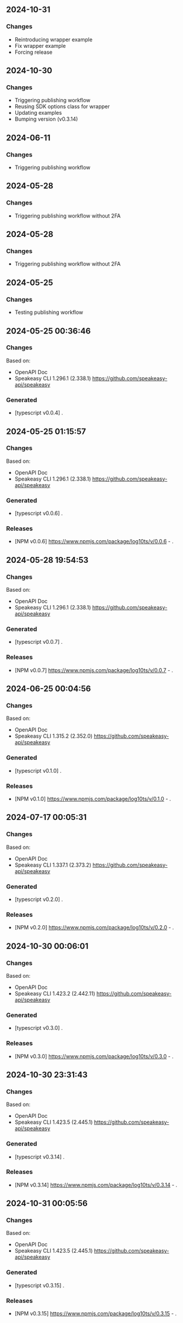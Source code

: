 ## 2024-10-31
### Changes
- Reintroducing wrapper example
- Fix wrapper example
- Forcing release

## 2024-10-30
### Changes
- Triggering publishing workflow
- Reusing SDK options class for wrapper
- Updating examples
- Bumping version (v0.3.14)

## 2024-06-11
### Changes
- Triggering publishing workflow

## 2024-05-28
### Changes
- Triggering publishing workflow without 2FA

## 2024-05-28
### Changes
- Triggering publishing workflow without 2FA

## 2024-05-25
### Changes
- Testing publishing workflow

## 2024-05-25 00:36:46
### Changes
Based on:
- OpenAPI Doc  
- Speakeasy CLI 1.296.1 (2.338.1) https://github.com/speakeasy-api/speakeasy
### Generated
- [typescript v0.0.4] .

## 2024-05-25 01:15:57
### Changes
Based on:
- OpenAPI Doc  
- Speakeasy CLI 1.296.1 (2.338.1) https://github.com/speakeasy-api/speakeasy
### Generated
- [typescript v0.0.6] .
### Releases
- [NPM v0.0.6] https://www.npmjs.com/package/log10ts/v/0.0.6 - .

## 2024-05-28 19:54:53
### Changes
Based on:
- OpenAPI Doc  
- Speakeasy CLI 1.296.1 (2.338.1) https://github.com/speakeasy-api/speakeasy
### Generated
- [typescript v0.0.7] .
### Releases
- [NPM v0.0.7] https://www.npmjs.com/package/log10ts/v/0.0.7 - .

## 2024-06-25 00:04:56
### Changes
Based on:
- OpenAPI Doc  
- Speakeasy CLI 1.315.2 (2.352.0) https://github.com/speakeasy-api/speakeasy
### Generated
- [typescript v0.1.0] .
### Releases
- [NPM v0.1.0] https://www.npmjs.com/package/log10ts/v/0.1.0 - .

## 2024-07-17 00:05:31
### Changes
Based on:
- OpenAPI Doc  
- Speakeasy CLI 1.337.1 (2.373.2) https://github.com/speakeasy-api/speakeasy
### Generated
- [typescript v0.2.0] .
### Releases
- [NPM v0.2.0] https://www.npmjs.com/package/log10ts/v/0.2.0 - .

## 2024-10-30 00:06:01
### Changes
Based on:
- OpenAPI Doc  
- Speakeasy CLI 1.423.2 (2.442.11) https://github.com/speakeasy-api/speakeasy
### Generated
- [typescript v0.3.0] .
### Releases
- [NPM v0.3.0] https://www.npmjs.com/package/log10ts/v/0.3.0 - .

## 2024-10-30 23:31:43
### Changes
Based on:
- OpenAPI Doc  
- Speakeasy CLI 1.423.5 (2.445.1) https://github.com/speakeasy-api/speakeasy
### Generated
- [typescript v0.3.14] .
### Releases
- [NPM v0.3.14] https://www.npmjs.com/package/log10ts/v/0.3.14 - .

## 2024-10-31 00:05:56
### Changes
Based on:
- OpenAPI Doc  
- Speakeasy CLI 1.423.5 (2.445.1) https://github.com/speakeasy-api/speakeasy
### Generated
- [typescript v0.3.15] .
### Releases
- [NPM v0.3.15] https://www.npmjs.com/package/log10ts/v/0.3.15 - .